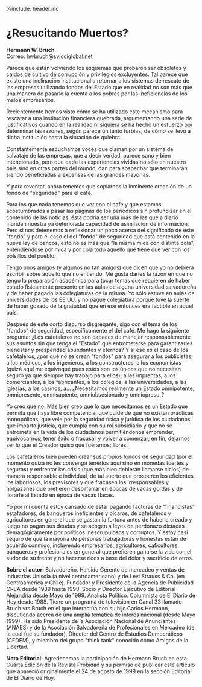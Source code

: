 %include: header.inc

# ¿Resucitando Muertos?

**Hermann W. Bruch**  
Correo: <hwbruch@sv.cciglobal.net>

Parece que están volviendo los esquemas que probaron ser obsoletos y caldos de
cultivo de corrupción y privilegios excluyentes. Tal parece que existe una
inclinación institucional a retornar a los sistemas de rescate de las empresas
utilizando fondos del Estado que en realidad no son más que una manera de
pasarle la cuenta a los pobres por las ineficiencias de los malos empresarios.

Recientemente hemos visto cómo se ha utilizado este mecanismo para rescatar a
una institución financiera quebrada, argumentando una serie de justificativos
cuando en la realidad ni siquiera se ha hecho un esfuerzo por determinar las
razones, según parece un tanto turbias, de cómo se llevó a dicha institución
hasta la situación de quiebra.

Constantemente escuchamos voces que claman por un sistema de salvataje de las
empresas, que a decir verdad, parece sano y bien intencionado, pero que dada las
experiencias vividas no sólo en nuestro país sino en otras partes del mundo, dan
para sospechar que terminarán siendo beneficiadas a expensas de las grandes
mayorías.

Y para reventar, ahora tenemos que soplarnos la inminente creación de un fondo
de "seguridad" para el café.

Para los que nada tenemos que ver con el café y que estamos acostumbrados a
pasar las páginas de los periódicos sin profundizar en el contenido de las
noticias, ésta podría ser una más de las que a diario inundan nuestra ya
deteriorada capacidad de asimilación de información. Pero si nos detenemos a
reflexionar un poco acerca del significado de este "fondo" y para el caso el del
"fondo" de seguridad que está contenido en la nueva ley de bancos, esto no es
más que "la misma mica con distinta cola", entendiéndose por mica y por cola
todo aquello que tiene que ver con los bolsillos del pueblo.

Tengo unos amigos (y algunos no tan amigos) que dicen que yo no debiera escribir
sobre aquello que no entiendo. Me gusta darles la razón en que no tengo la
preparación académica para tocar temas que requieren de haber estado físicamente
presente en las aulas de alguna universidad salvadoreña y de haber pagado las
colegiaturas de la misma. Yo sólo estuve en aulas de universidades de los EE.UU.
y no pagué colegiatura porque tuve la suerte de haber gozado de la gratuidad que
en ese entonces era factible en aquel país.

Después de este corto discurso disgregante, sigo con el tema de los "fondos" de
seguridad, específicamente el del café. Me hago la siguiente pregunta: ¿Los
cafetaleros no son capaces de manejar responsablemente sus asuntos sin que tenga
el "Estado" que entrometerse para garantizarles bienestar y prosperidad
abundantes y eternos? Y si ese es el caso de los cafetaleros, ¿por qué no se
crean "fondos" para asegurar a los publicistas, a los médicos, a los ingenieros,
a los constructores, a los economistas (quizá aquí me equivoqué pues estos son
los únicos que no necesitan seguro ya que siempre hay trabajo para ellos), a las
imprentas, a los comerciantes, a los fabricantes, a los colegios, a las
universidades, a las iglesias, a los casinos, a... ¿Necesitamos realmente un
Estado omnipotente, omnipresente, omnisapiente, omniobsesionado y omniopresor?

Yo creo que no. Más bien creo que lo que necesitamos es un Estado que permita
que haya libre competencia, que cuide de que no existan prácticas monopólicas,
que vele por la seguridad física y jurídica de los ciudadanos, que imparta
justicia, que cumpla con su rol subsidiario y que no se entrometa en la vida de
los ciudadanos permitiéndonos emprender, equivocarnos, tener éxito o fracasar y
volver a comenzar, en fin, dejarnos ser lo que el Creador quiso que fuéramos:
libres.

Los cafetaleros bien pueden crear sus propios fondos de seguridad (por el
momento quizá no les convenga tenerlos aquí sino en monedas fuertes y seguras) y
enfrentar las crisis (que más bien debieran llamarse ciclos) de manera
responsable e individual, de tal suerte que prosperen los eficientes, los
laboriosos, los previsores y que fracasen los irresponsables y holgazanes que
prefieren despilfarrar en épocas de vacas gordas y de llorarle al Estado en
época de vacas flacas.

Yo por mi cuenta estoy cansado de estar pagando facturas de "financistas"
estafadores, de banqueros ineficientes y pícaros, de cafetaleros y agricultores
en general que se gastan la fortuna antes de haberla creado y luego no pagan sus
deudas y se acogen a leyes de perdonazo dictadas demagógicamente por políticos
inescrupulosos y corruptos. Y estoy casi seguro de que la mayoría de personas
trabajadoras y honestas están de acuerdo conmigo, incluyendo empresarios,
agricultores, caficultores, banqueros y profesionales en general que prefieren
ganarse la vida con el sudor de su frente y no hacerse ricos a base del dolor y
sacrificio de otros.

**Sobre el autor:** Salvadoreño. Ha sido Gerente de mercadeo y ventas de
Industrias Unisola (a nivel centroamericano) y de Levi Strauss & Co. (en
Centroamérica y Chile). Fundador y Presidente de la Agencia de Publicidad CREA
desde 1989 hasta 1998. Socio y Director Ejecutivo de Editorial Alejandría desde
Mayo de 1999. Analista Político. Columnista de El Diario de Hoy desde 1988.
Tiene un programa de televisión en Canal 33 llamado Bruch vrs Bruch en el que
interactúa con su hijo Carlos Hermann, discutiendo acerca de una amplia temática
de interés nacional (desde Mayo 1999). Ha sido Presidente de la Asociación
Nacional de Anunciantes (ANAES) y de la Asociación Salvadoreña de Profesionales
en Mercadeo (de la cual fue su fundador), Director del Centro de Estudios
Democráticos (CEDEM), y miembro del grupo "think tank" conocido como Amigos de
la Libertad.

**Nota Editorial:** Agredecemos la participación de Hermann Bruch en esta Cuarta
Edición de la Revista Probidad y su permiso de publicar este artículo que
apareció originalmente el 24 de agosto de 1999 en la sección Editorial de El
Diario de Hoy.
